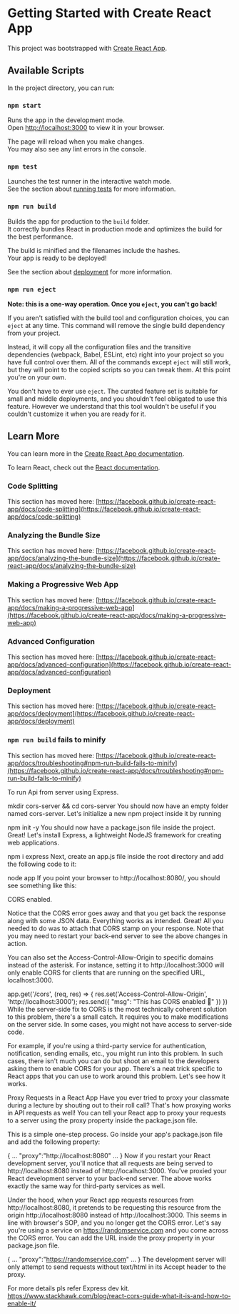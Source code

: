 # Getting Started with Create React App

This project was bootstrapped with [Create React App](https://github.com/facebook/create-react-app).

## Available Scripts

In the project directory, you can run:

### `npm start`

Runs the app in the development mode.\
Open [http://localhost:3000](http://localhost:3000) to view it in your browser.

The page will reload when you make changes.\
You may also see any lint errors in the console.

### `npm test`

Launches the test runner in the interactive watch mode.\
See the section about [running tests](https://facebook.github.io/create-react-app/docs/running-tests) for more information.

### `npm run build`

Builds the app for production to the `build` folder.\
It correctly bundles React in production mode and optimizes the build for the best performance.

The build is minified and the filenames include the hashes.\
Your app is ready to be deployed!

See the section about [deployment](https://facebook.github.io/create-react-app/docs/deployment) for more information.

### `npm run eject`

**Note: this is a one-way operation. Once you `eject`, you can't go back!**

If you aren't satisfied with the build tool and configuration choices, you can `eject` at any time. This command will remove the single build dependency from your project.

Instead, it will copy all the configuration files and the transitive dependencies (webpack, Babel, ESLint, etc) right into your project so you have full control over them. All of the commands except `eject` will still work, but they will point to the copied scripts so you can tweak them. At this point you're on your own.

You don't have to ever use `eject`. The curated feature set is suitable for small and middle deployments, and you shouldn't feel obligated to use this feature. However we understand that this tool wouldn't be useful if you couldn't customize it when you are ready for it.

## Learn More

You can learn more in the [Create React App documentation](https://facebook.github.io/create-react-app/docs/getting-started).

To learn React, check out the [React documentation](https://reactjs.org/).

### Code Splitting

This section has moved here: [https://facebook.github.io/create-react-app/docs/code-splitting](https://facebook.github.io/create-react-app/docs/code-splitting)

### Analyzing the Bundle Size

This section has moved here: [https://facebook.github.io/create-react-app/docs/analyzing-the-bundle-size](https://facebook.github.io/create-react-app/docs/analyzing-the-bundle-size)

### Making a Progressive Web App

This section has moved here: [https://facebook.github.io/create-react-app/docs/making-a-progressive-web-app](https://facebook.github.io/create-react-app/docs/making-a-progressive-web-app)

### Advanced Configuration

This section has moved here: [https://facebook.github.io/create-react-app/docs/advanced-configuration](https://facebook.github.io/create-react-app/docs/advanced-configuration)

### Deployment

This section has moved here: [https://facebook.github.io/create-react-app/docs/deployment](https://facebook.github.io/create-react-app/docs/deployment)

### `npm run build` fails to minify

This section has moved here: [https://facebook.github.io/create-react-app/docs/troubleshooting#npm-run-build-fails-to-minify](https://facebook.github.io/create-react-app/docs/troubleshooting#npm-run-build-fails-to-minify)


To run Api from server using Express.

mkdir cors-server && cd cors-server You should now have an empty folder named cors-server. Let's initialize a new npm project inside it by running

npm init -y You should now have a package.json file inside the project. Great! Let's install Express, a lightweight NodeJS framework for creating web applications.

npm i express Next, create an app.js file inside the root directory and add the following code to it:

node app If you point your browser to http://localhost:8080/, you should see something like this:

CORS enabled.

Notice that the CORS error goes away and that you get back the response along with some JSON data. Everything works as intended. Great! All you needed to do was to attach that CORS stamp on your response. Note that you may need to restart your back-end server to see the above changes in action.

You can also set the Access-Control-Allow-Origin to specific domains instead of the asterisk. For instance, setting it to http://localhost:3000 will only enable CORS for clients that are running on the specified URL, localhost:3000.

app.get('/cors', (req, res) => { res.set('Access-Control-Allow-Origin', 'http://localhost:3000'); res.send({ "msg": "This has CORS enabled 🎈" }) }) While the server-side fix to CORS is the most technically coherent solution to this problem, there's a small catch. It requires you to make modifications on the server side. In some cases, you might not have access to server-side code.

For example, if you're using a third-party service for authentication, notification, sending emails, etc., you might run into this problem. In such cases, there isn't much you can do but shoot an email to the developers asking them to enable CORS for your app. There's a neat trick specific to React apps that you can use to work around this problem. Let's see how it works.

Proxy Requests in a React App Have you ever tried to proxy your classmate during a lecture by shouting out to their roll call? That's how proxying works in API requests as well! You can tell your React app to proxy your requests to a server using the proxy property inside the package.json file.

This is a simple one-step process. Go inside your app's package.json file and add the following property:

{ ... "proxy":"http://localhost:8080" ... } Now if you restart your React development server, you'll notice that all requests are being served to http://localhost:8080 instead of http://localhost:3000. You've proxied your React development server to your back-end server. The above works exactly the same way for third-party services as well.

Under the hood, when your React app requests resources from http://localhost:8080, it pretends to be requesting this resource from the origin http://localhost:8080 instead of http://localhost:3000. This seems in line with browser's SOP, and you no longer get the CORS error. Let's say you're using a service on https://randomservice.com and you come across the CORS error. You can add the URL inside the proxy property in your package.json file.

{ ... "proxy":"https://randomservice.com" ... } The development server will only attempt to send requests without text/html in its Accept header to the proxy.

For more details pls refer Express dev kit. https://www.stackhawk.com/blog/react-cors-guide-what-it-is-and-how-to-enable-it/

